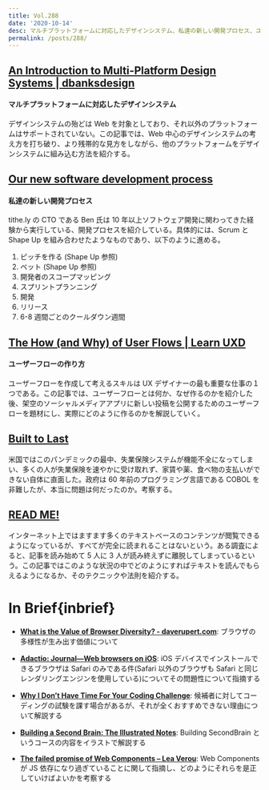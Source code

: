 ```yaml
---
title: Vol.288
date: '2020-10-14'
desc: マルチプラットフォームに対応したデザインシステム、私達の新しい開発プロセス、ユーザーフローの作り方、ほか計10リンク
permalink: /posts/288/
---
```


## [An Introduction to Multi-Platform Design Systems | dbanksdesign](https://dbanks.design/blog/multi-platform/)

#### マルチプラットフォームに対応したデザインシステム

デザインシステムの殆どは Web を対象としており、それ以外のプラットフォームはサポートされていない。この記事では、Web 中心のデザインシステムの考え方を打ち破り、より残帯的な見方をしながら、他のプラットフォームをデザインシステムに組み込む方法を紹介する。

## [Our new software development process](https://bensinclair.co/2020/09/08/tithely-new-development-process/)

#### 私達の新しい開発プロセス

tithe.ly の CTO である Ben 氏は 10 年以上ソフトウェア開発に関わってきた経験から実行している、開発プロセスを紹介している。具体的には、Scrum と Shape Up を組み合わせたようなものであり、以下のように進める。

1. ピッチを作る (Shape Up 参照)
2. ベット (Shape Up 参照)
3. 開発者のスコープマッピング
4. スプリントプランニング
5. 開発
6. リリース
7. 6-8 週間ごとのクールダウン週間

## [The How (and Why) of User Flows | Learn UXD](https://learnuxd.io/posts/the-how-and-why-of-user-flows/)

#### ユーザーフローの作り方

ユーザーフローを作成して考えるスキルは UX デザイナーの最も重要な仕事の１つである。この記事では、ユーザーフローとは何か、なぜ作るのかを紹介した後、架空のソーシャルメディアアプリに新しい投稿を公開するためのユーザーフローを題材にし、実際にどのように作るのかを解説していく。

## [Built to Last](https://logicmag.io/care/built-to-last/)

米国ではこのパンデミックの最中、失業保険システムが機能不全になってしまい、多くの人が失業保険を速やかに受け取れず、家賃や薬、食べ物の支払いができない自体に直面した。政府は 60 年前のプログラミング言語である COBOL を非難したが、本当に問題は何だったのか。考察する。

## [READ ME!](https://readymag.com/1961938/)

インターネット上ではますます多くのテキストベースのコンテンツが閲覧できるようになっているが、すべてが完全に読まれることはないという。ある調査によると、記事を読み始めて 5 人に 3 人が読み終えずに離脱してしまっているという。この記事ではこのような状況の中でどのようにすればテキストを読んでもらえるようになるか、そのテクニックや法則を紹介する。

# In Brief{inbrief}

- **[What is the Value of Browser Diversity? - daverupert.com](https://daverupert.com/2020/09/the-value-of-browser-diversity/)**: ブラウザの多様性が生み出す価値について

- **[Adactio: Journal—Web browsers on iOS](https://adactio.com/journal/17428)**: iOS デバイスでインストールできるブラウザは Safari のみである件(Safari 以外のブラウザも Safari と同じレンダリングエンジンを使用している)についてその問題性について指摘する

- **[Why I Don’t Have Time For Your Coding Challenge](https://css-irl.info/why-i-dont-have-time-for-your-coding-challenge/)**: 候補者に対してコーディングの試験を課す場合があるが、それが全くおすすめできない理由について解説する

- **[Building a Second Brain: The Illustrated Notes](https://maggieappleton.com/basb)**: Building SecondBrain というコースの内容をイラストで解説する

- **[The failed promise of Web Components – Lea Verou](https://lea.verou.me/2020/09/the-failed-promise-of-web-components/)**: Web Components が JS 依存になり過ぎていることに関して指摘し、どのようにそれらを是正していけばよいかを考察する
